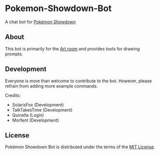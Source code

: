 ﻿Pokemon-Showdown-Bot
====================

A chat bot for [Pokémon Showdown][1]

  [1]: http://www.pokemonshowdown.com/

About
-----

This bot is primarily for the [Art room][2] and provides tools for drawing prompts.

  [2]: http://www.pokemonshowdown.com/art


Development
-----------

Everyone is more than welcome to contribute to the bot.
However, please refrain from adding more example commands.

Credits:
 - SolarisFox (Development)
 - TalkTakesTime (Development)
 - Quinella (Login)
 - Morfent (Development)

License
-------

Pokémon Showdown Bot is distributed under the terms of the [MIT License][3].

  [3]: https://github.com/Quinella/Art2d2/blob/master/LICENSE

